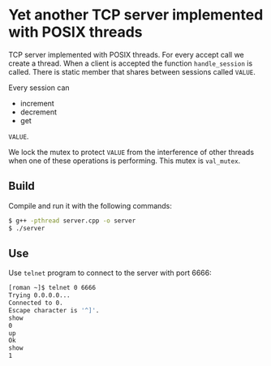 # Yet another TCP server implemented with POSIX threads
TCP server implemented with POSIX threads.  For every accept call we create a
thread.  When a client is accepted the function `handle_session` is called.
There is static member that shares between sessions called `VALUE`.

Every session can
- increment
- decrement
- get

`VALUE`.

We lock the mutex to protect `VALUE` from the interference of other threads
when one of these operations is performing. This mutex is `val_mutex`.

## Build
Compile and run it with the following commands:

```bash
$ g++ -pthread server.cpp -o server
$ ./server
```

## Use
Use `telnet` program to connect to the server with port 6666:

```bash
[roman ~]$ telnet 0 6666
Trying 0.0.0.0...
Connected to 0.
Escape character is '^]'.
show
0
up
Ok
show
1
```
